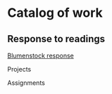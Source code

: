 # Catalog of work

## Response to readings

[Blumenstock response](fpate.github.io/workshop3/blumenstock_question/)



Projects 

Assignments
